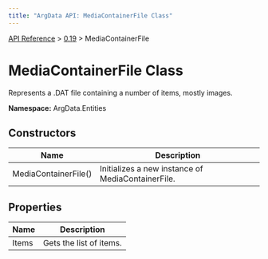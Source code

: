 ```yaml
---
title: "ArgData API: MediaContainerFile Class"
---
```


[API Reference](/argdata/api) &gt; [0.19](/argdata/api/0.19) &gt; MediaContainerFile

# MediaContainerFile Class

Represents a .DAT file containing a number of items, mostly images.

**Namespace:** ArgData.Entities

## Constructors

<table class="table table-bordered table-striped ">
<thead>
  <tr>
    <th>Name</th>
    <th>Description</th>
  </tr>
</thead>
<tbody>
  <tr>
    <td>MediaContainerFile()</td>
    <td>Initializes a new instance of MediaContainerFile.</td>
  </tr>
</tbody>
</table>


## Properties

<table class="table table-bordered table-striped ">
<thead>
  <tr>
    <th>Name</th>
    <th>Description</th>
  </tr>
</thead>
<tbody>
  <tr>
    <td>Items</td>
    <td>Gets the list of items.</td>
  </tr>
</tbody>
</table>



